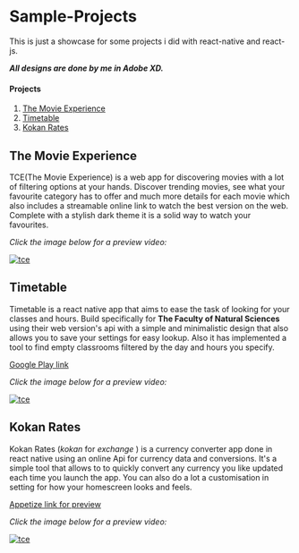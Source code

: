 # Sample-Projects

This is just a showcase for some projects i did with react-native and react-js.

***All designs are done by me in Adobe XD.***

#### Projects
1. [The Movie Experience](#tce)
2. [Timetable](#time)
3. [Kokan Rates](#kokan)

## The Movie Experience <a name="tce"></a>
TCE(The Movie Experience) is a web app for discovering movies with a lot of filtering options at your hands.
Discover trending movies, see what your favourite category has to offer and much more details for each movie
which also includes a streamable online link to watch the best version on the web. Complete with a stylish 
dark theme it is a solid way to watch your favourites.

*Click the image below for a preview video:*

[![tce](https://i.imgur.com/ZuvoM41.jpg)](https://streamable.com/vrae5)

## Timetable <a name="time"></a>
Timetable is a react native app that aims to ease the task of looking for your classes and hours. Build specifically for
**The Faculty of Natural Sciences** using their web version's api with a simple and minimalistic design that also allows
you to save your settings for easy lookup. Also it has implemented a tool to find empty classrooms filtered by the day
and hours you specify.

[Google Play link](https://play.google.com/store/apps/details?id=com.akai.timetable)

*Click the image below for a preview video:*

[![tce](https://i.imgur.com/3UpXcNx.png)](https://streamable.com/yxkd5)

## Kokan Rates <a name="kokan"></a>
Kokan Rates (*kokan* for *exchange* ) is a currency converter app done in react native using an online Api for currency
data and conversions. It's a simple tool that allows to to quickly convert any currency you like updated each time you
launch the app. You can also do a lot a customisation in setting for how your homescreen looks and feels.

[Appetize link for preview](https://appetize.io/app/95r2pgw7eydrd5bx805aqzw538?device=iphone11promax&scale=75&orientation=portrait&osVersion=13.3&deviceColor=black)

*Click the image below for a preview video:*

[![tce](https://i.imgur.com/E4Hdemn.png)](https://streamable.com/ypyaa)
